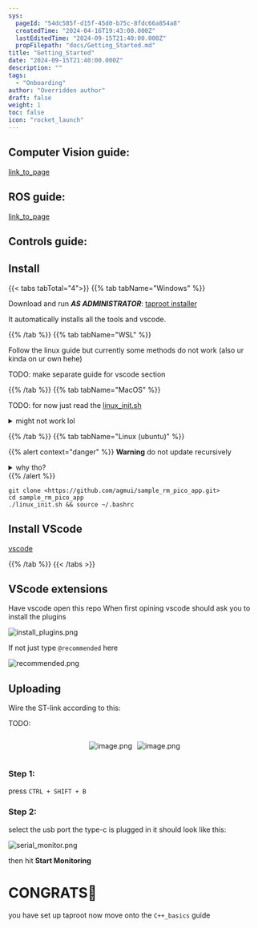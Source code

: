 ```yaml
---
sys:
  pageId: "54dc585f-d15f-45d0-b75c-8fdc66a854a8"
  createdTime: "2024-04-16T19:43:00.000Z"
  lastEditedTime: "2024-09-15T21:40:00.000Z"
  propFilepath: "docs/Getting_Started.md"
title: "Getting_Started"
date: "2024-09-15T21:40:00.000Z"
description: ""
tags:
  - "Onboarding"
author: "Overridden author"
draft: false
weight: 1
toc: false
icon: "rocket_launch"
---
```


## Computer Vision guide:

[link_to_page](86d45bc0-388b-4d26-8848-44f255f73d0e)

## ROS guide:

[link_to_page](3c76c1de-ec8f-46d6-8b0a-294005edc2d5)

## Controls guide:

## Install

{{< tabs tabTotal="4">}}
{{% tab tabName="Windows" %}}

Download and run _**AS ADMINISTRATOR**_: [taproot installer](https://github.com/Thornbots/TeachingFreshies/releases/tag/1.0)

It automatically installs all the tools and vscode.

{{% /tab %}}
{{% tab tabName="WSL" %}}

Follow the linux guide but currently some methods do not work (also ur kinda on ur own hehe)

TODO: make separate guide for vscode section

{{% /tab %}}
{{% tab tabName="MacOS" %}}

TODO: for now just read the [linux_init.sh](https://github.com/agmui/sample_rm_pico_app/blob/main/linux_init.sh)

<details>
<summary>might not work lol</summary>

`brew install libusb pkg-config`

Next install: [vscode](https://code.visualstudio.com/Download)

</details>

{{% /tab %}}
{{% tab tabName="Linux (ubuntu)" %}}

{{% alert context="danger" %}}
**Warning** do not update recursively
<details>
<summary>why tho?</summary>
There are some submodules that may go on for a while (like tinyusb) and I highly
recommend you don't need to get them.
If you want to see what submodules I update just look in `linux_init.sh`
</details>
{{% /alert %}}

```shell
git clone <https://github.com/agmui/sample_rm_pico_app.git>
cd sample_rm_pico_app
./linux_init.sh && source ~/.bashrc
```

## Install VScode

[vscode](https://code.visualstudio.com/Download)

{{% /tab %}}
{{< /tabs >}}

## VScode extensions

Have vscode open this repo
When first opining vscode should ask you to install the plugins

![install_plugins.png](https://prod-files-secure.s3.us-west-2.amazonaws.com/d518164a-d88e-44d1-a4ee-3adb3bd8bce0/89bd30f0-1825-4e77-867b-0a41ce370880/install_plugins.png?X-Amz-Algorithm=AWS4-HMAC-SHA256&X-Amz-Content-Sha256=UNSIGNED-PAYLOAD&X-Amz-Credential=ASIAZI2LB466XKOXMCU4%2F20250217%2Fus-west-2%2Fs3%2Faws4_request&X-Amz-Date=20250217T090918Z&X-Amz-Expires=3600&X-Amz-Security-Token=IQoJb3JpZ2luX2VjEEkaCXVzLXdlc3QtMiJIMEYCIQCKPDu11WhEs5NP%2BaLVUr%2B7tkFUnmRU%2Fi1B4kPp1kUL2AIhAIrYKn%2FdTLV9ngva%2FFBTyW6ABpHFRsWHc9Oim0BlulM6Kv8DCHIQABoMNjM3NDIzMTgzODA1IgxX6HB%2BfmrFpPvwP7wq3AN3Vdd6jPwpR3%2BhihVoU2sU0Ni%2BiRB925xVJvpTRsO9BzsdL6fc4Uz6ZiWlt3H8nSoPGWFL0A35sxnqCb00Ku6MczglQcVkaXtfa8DqPLECHPe%2B7a2xaaB9YtOW65OPQGVVWMiedya7vrs6BrKXiPb%2BrCmjmZUgzl4DAzzhJzoAViDKlVdjlX%2FsnkRBG%2FDcAV8gDyYtJmTKOsSlkyh1zy97Sxx8QsNfQEsOK%2BEvUyGwF%2BkJ9x4n36pme6BFjNkrOxY4jFxefLm7AVtp%2BW7hnnkeqePXiJ5ZK2vK24dRyszmLePYUD6xVE5yfhBZ7EZ52%2F8EF92g50i4Blqs%2Fdd6jWRbV47xQBtWi8P2Q%2Bw7uQ4ejQ7KsdGF6sHTOs3FX7to682d8wDZQzSKi7eD3gA4N8tjF5UAT2%2BsnQZJ4B90m3wD18CNbLzA2rTMSFppPmqC11rFPFCgzj%2F6DMlN4B%2Brrrc%2FaScK58OtphEc7VIVLYApRC2%2FkLEu5dUzbojnpC3MXtXk6W42NMQobTgwfavqvk%2Fz9uEgCkxtYH0UGQkwnz9DGhGdKCk594FspHzenUzfaz9XvW2Ckqm5s%2F22lfgMCOg8sRIqKQzVIRPo2cW0nT3GbiN4aT0760CMHkFfbDDR6cu9BjqkAW1FkIl2ViUf6xIXGnm5Urd0omn4fJ6wEEfaVdg41cYm%2BhkaS6ZE7q%2FRQuoBQE7kBM4mns2zGCJn3Jc9GOIbAyywTMX6CEkAI6Wsmm8CAFIq35dLgz2sBn9UC79aoRuwpdwcjNEGFul55wkq7Z4CuQ5rJM8ioSBd51q2X3D1g9N5tN8qox3zM2Sf9D0R%2BfYiDh6F1gJw8bEl2KvfT9x9%2FDifwhAW&X-Amz-Signature=c404a6338d68ac6227538d8fcb55da7821fb52c2973bf8a24b3abcf28ba3d38b&X-Amz-SignedHeaders=host&x-id=GetObject)

If not just type `@recommended` here  

![recommended.png](https://prod-files-secure.s3.us-west-2.amazonaws.com/d518164a-d88e-44d1-a4ee-3adb3bd8bce0/61e661e9-5d85-4dfc-be0d-8d2097a5e793/recommended.png?X-Amz-Algorithm=AWS4-HMAC-SHA256&X-Amz-Content-Sha256=UNSIGNED-PAYLOAD&X-Amz-Credential=ASIAZI2LB466XKOXMCU4%2F20250217%2Fus-west-2%2Fs3%2Faws4_request&X-Amz-Date=20250217T090918Z&X-Amz-Expires=3600&X-Amz-Security-Token=IQoJb3JpZ2luX2VjEEkaCXVzLXdlc3QtMiJIMEYCIQCKPDu11WhEs5NP%2BaLVUr%2B7tkFUnmRU%2Fi1B4kPp1kUL2AIhAIrYKn%2FdTLV9ngva%2FFBTyW6ABpHFRsWHc9Oim0BlulM6Kv8DCHIQABoMNjM3NDIzMTgzODA1IgxX6HB%2BfmrFpPvwP7wq3AN3Vdd6jPwpR3%2BhihVoU2sU0Ni%2BiRB925xVJvpTRsO9BzsdL6fc4Uz6ZiWlt3H8nSoPGWFL0A35sxnqCb00Ku6MczglQcVkaXtfa8DqPLECHPe%2B7a2xaaB9YtOW65OPQGVVWMiedya7vrs6BrKXiPb%2BrCmjmZUgzl4DAzzhJzoAViDKlVdjlX%2FsnkRBG%2FDcAV8gDyYtJmTKOsSlkyh1zy97Sxx8QsNfQEsOK%2BEvUyGwF%2BkJ9x4n36pme6BFjNkrOxY4jFxefLm7AVtp%2BW7hnnkeqePXiJ5ZK2vK24dRyszmLePYUD6xVE5yfhBZ7EZ52%2F8EF92g50i4Blqs%2Fdd6jWRbV47xQBtWi8P2Q%2Bw7uQ4ejQ7KsdGF6sHTOs3FX7to682d8wDZQzSKi7eD3gA4N8tjF5UAT2%2BsnQZJ4B90m3wD18CNbLzA2rTMSFppPmqC11rFPFCgzj%2F6DMlN4B%2Brrrc%2FaScK58OtphEc7VIVLYApRC2%2FkLEu5dUzbojnpC3MXtXk6W42NMQobTgwfavqvk%2Fz9uEgCkxtYH0UGQkwnz9DGhGdKCk594FspHzenUzfaz9XvW2Ckqm5s%2F22lfgMCOg8sRIqKQzVIRPo2cW0nT3GbiN4aT0760CMHkFfbDDR6cu9BjqkAW1FkIl2ViUf6xIXGnm5Urd0omn4fJ6wEEfaVdg41cYm%2BhkaS6ZE7q%2FRQuoBQE7kBM4mns2zGCJn3Jc9GOIbAyywTMX6CEkAI6Wsmm8CAFIq35dLgz2sBn9UC79aoRuwpdwcjNEGFul55wkq7Z4CuQ5rJM8ioSBd51q2X3D1g9N5tN8qox3zM2Sf9D0R%2BfYiDh6F1gJw8bEl2KvfT9x9%2FDifwhAW&X-Amz-Signature=2f6a5798c8218cc6fff221653c0a7232e103ecea309ba6dfb52fc0ccfdfd383c&X-Amz-SignedHeaders=host&x-id=GetObject)

## Uploading

Wire the ST-link according to this:

TODO:

<div style="display: flex;flex-direction: row; column-gap:10px; max-width: 630px;justify-content: center;">
<div>

![image.png](https://prod-files-secure.s3.us-west-2.amazonaws.com/d518164a-d88e-44d1-a4ee-3adb3bd8bce0/210ecb78-1116-4d7b-b9b7-2292f66fa2c2/image.png?X-Amz-Algorithm=AWS4-HMAC-SHA256&X-Amz-Content-Sha256=UNSIGNED-PAYLOAD&X-Amz-Credential=ASIAZI2LB466ZWS7RCZV%2F20250217%2Fus-west-2%2Fs3%2Faws4_request&X-Amz-Date=20250217T090920Z&X-Amz-Expires=3600&X-Amz-Security-Token=IQoJb3JpZ2luX2VjEEkaCXVzLXdlc3QtMiJGMEQCIAVyrLr28niW5izWonG9VZUfaam%2FXguIzy1pwQxkN1K6AiAIQyiK7gZ1cQgNDv27v2mVRWztfLExW1vdWLodmn40LCr%2FAwhyEAAaDDYzNzQyMzE4MzgwNSIMnLS0qD%2FXPtMcqTk5KtwDfYeAMgbD13ufGY6rxMWV%2FzygCotlU2iM4KsYTBw8H7jLHw0mvHYMXpzGFf%2BOraC%2FEz5EF%2B8j7QU2oLe1HMRtfxHftcDayp6OgeNiz5NcLG1nq%2BvhT%2Fw39Gub7bTVepU0BwtpnZnJQvib6udmQlbxN0cyDT3yCdYp4MZs7M8RnLKfuWLEJunObE%2FjB2bRnTVHp66WilRXlMbKZwkPRPnQyyqLDbVYAZe8uVr894%2B11FRPl6Wgehk%2BOKDua4XJejrXgaQ%2F8LcE7qOxkX0CW8Rs2QXgeiKu1ayWFTKB7Ht%2FU8MAf7oAr31y0GFKDTche5%2Bi5vJhS%2FXrWCKQ7dn2p6R6pOaj8AHRlw2NfHqEdC6KxjEmv%2FDN%2FLXg1eFE72kKP8RAr6G42XE15yZXX5WzK80FCkwRc2HFamLCttpnaoDJU2jq%2Bu7lnkSON8RLuEKW9l5zXj173DdgZAZbWnmRIrb85ugM7NN%2BUxMoWQ0N17YPc3faeKCGG4XNOvItOS3Re9rsvv0kSwyY5jqAeS5EBYSkcWDFyP4biq6irqifbuTqAU4Z9lnXQyS2KLbg8QELLRgueibz0R5saMqC9xZWzqQHLBd4swbQUqYg2RdYGMUq26iaJVnBlBp9if2cL6Ywn%2BnLvQY6pgGAwui7o92P3soy3RdklCjz10zViM0VjRQy8L%2Bh60qcuijBWWVaVcDhKnwMkO%2BCtpsYjCt34qypqm3jglNdynmx27hGOkxjJqh5OfxoPSqrBY1%2FHyeKfBul8sXxxx2BhExZ07y%2BfZz43QnkJ0WiOWxutLl39ROtyOWLzGlYtnqFZAmDJvVuNTGTd1cA%2BjNNUcFByc7RxMEmIvfz84pPwwCR5KcTxvMz&X-Amz-Signature=0d4ecfe76cc325ec0e720ac5b9e4ee3fcacc33b42034680e8440fadd6de0c044&X-Amz-SignedHeaders=host&x-id=GetObject)

</div>
<div>

![image.png](https://prod-files-secure.s3.us-west-2.amazonaws.com/d518164a-d88e-44d1-a4ee-3adb3bd8bce0/33a0fd0f-8ca6-4a86-8e09-26e95ded1fff/image.png?X-Amz-Algorithm=AWS4-HMAC-SHA256&X-Amz-Content-Sha256=UNSIGNED-PAYLOAD&X-Amz-Credential=ASIAZI2LB466WVQ2NEOX%2F20250217%2Fus-west-2%2Fs3%2Faws4_request&X-Amz-Date=20250217T090920Z&X-Amz-Expires=3600&X-Amz-Security-Token=IQoJb3JpZ2luX2VjEEkaCXVzLXdlc3QtMiJHMEUCIQCDrf%2Fw8W0fGQWOvfTiG3TeVGApumENPSb4zO6qMELOpwIgSyECVDjdxdjOMLV2LtyzgxKCCmLfNyL2illk1uFdNIUq%2FwMIchAAGgw2Mzc0MjMxODM4MDUiDPks%2FMjaaT4RgfFvvSrcA%2B0ub3jhyEj2V5cazlEeuNymN9ZUITTJe9q4SrAHTmz3ViWk2dD123ZTu0ciobhyLq3LXuzWw9WjTjuSj7K8DEXreN%2BlOQjJYcHpQMZHrZDtP2EZzqIzfFpQbwiKpFr%2BPAPcZABl7TTfpQ4MWeICMY5PBnIlJ2bZAD7MfALKnSiQYaFZrsHqnVQpohr5frNW6W5z2jjU0QMbTchnVY%2F4eDUES8yNJFlPQkvXkwm9vX0Sf79M4CFmkHhHYkSVURWBW8%2FmCqFsbPbCvOLUf6efzME2JPeKAa1ucgGTHHTvpFRwnCNM3BFuJ4M6qcK6YuxwrJi%2B8DO4wS5YBl8BJ8BVN6Sn1xLlQDz1vpxrjc1bQcfLLUoQhifqPTo8gu7RriayDhTgPnhLx57J1qvg3KVG%2BLDdSqXPq2RR7VXgtnXP6SLOnny6eU0L5V93teQzl%2BcjLU31RM%2FhUXuMsvNUcg1cO5Wms28%2BihKbGaMUJM5Irfcaf9G0mc%2FNFhqMbZ97Ow6GD9CdMaBVghkScxg%2BKVsfW94PSIRzPwcB62i5d3w3ONlC0cyEWI1sUCqcXFPhylPQt77%2FxtQlxiA8JILMONKZHgSeCu1qCOsalI7CAxlugQDyhTChyC0bEzvxgIAWMO%2Fpy70GOqUB5b0%2BOMBgyWCgKH0Q6Qa%2BTUQSqVqDw%2BVn9gPO9yXXMtDgtw%2FCWYuug5k12PYF6BwQxpRQZlgdBeSfcDyyaHyDHH1vWTP74eebULcw10u%2FEUymn8q0dQlRmkWipzCh6IBotXPezRrb2LxTP6WvsSWNy6LaDtewZ%2Fk8cP8XFbRkFdXlrlTEAH3QGpFQFGwJHKxVj3QreL02CDFkMN5cs%2F2du2llf6oI&X-Amz-Signature=bc96bd3d588b870cd64d700cd7a1c37ac2a0f6caef0109c2b577d8fafb8926ee&X-Amz-SignedHeaders=host&x-id=GetObject)

</div>
</div>

### Step 1:

press `CTRL + SHIFT + B`

### Step 2:

select the usb port the type-c is plugged in it should look like this:

![serial_monitor.png](https://prod-files-secure.s3.us-west-2.amazonaws.com/d518164a-d88e-44d1-a4ee-3adb3bd8bce0/f03f4774-05d4-4393-b6a0-d5efb6d315ab/serial_monitor.png?X-Amz-Algorithm=AWS4-HMAC-SHA256&X-Amz-Content-Sha256=UNSIGNED-PAYLOAD&X-Amz-Credential=ASIAZI2LB466XKOXMCU4%2F20250217%2Fus-west-2%2Fs3%2Faws4_request&X-Amz-Date=20250217T090918Z&X-Amz-Expires=3600&X-Amz-Security-Token=IQoJb3JpZ2luX2VjEEkaCXVzLXdlc3QtMiJIMEYCIQCKPDu11WhEs5NP%2BaLVUr%2B7tkFUnmRU%2Fi1B4kPp1kUL2AIhAIrYKn%2FdTLV9ngva%2FFBTyW6ABpHFRsWHc9Oim0BlulM6Kv8DCHIQABoMNjM3NDIzMTgzODA1IgxX6HB%2BfmrFpPvwP7wq3AN3Vdd6jPwpR3%2BhihVoU2sU0Ni%2BiRB925xVJvpTRsO9BzsdL6fc4Uz6ZiWlt3H8nSoPGWFL0A35sxnqCb00Ku6MczglQcVkaXtfa8DqPLECHPe%2B7a2xaaB9YtOW65OPQGVVWMiedya7vrs6BrKXiPb%2BrCmjmZUgzl4DAzzhJzoAViDKlVdjlX%2FsnkRBG%2FDcAV8gDyYtJmTKOsSlkyh1zy97Sxx8QsNfQEsOK%2BEvUyGwF%2BkJ9x4n36pme6BFjNkrOxY4jFxefLm7AVtp%2BW7hnnkeqePXiJ5ZK2vK24dRyszmLePYUD6xVE5yfhBZ7EZ52%2F8EF92g50i4Blqs%2Fdd6jWRbV47xQBtWi8P2Q%2Bw7uQ4ejQ7KsdGF6sHTOs3FX7to682d8wDZQzSKi7eD3gA4N8tjF5UAT2%2BsnQZJ4B90m3wD18CNbLzA2rTMSFppPmqC11rFPFCgzj%2F6DMlN4B%2Brrrc%2FaScK58OtphEc7VIVLYApRC2%2FkLEu5dUzbojnpC3MXtXk6W42NMQobTgwfavqvk%2Fz9uEgCkxtYH0UGQkwnz9DGhGdKCk594FspHzenUzfaz9XvW2Ckqm5s%2F22lfgMCOg8sRIqKQzVIRPo2cW0nT3GbiN4aT0760CMHkFfbDDR6cu9BjqkAW1FkIl2ViUf6xIXGnm5Urd0omn4fJ6wEEfaVdg41cYm%2BhkaS6ZE7q%2FRQuoBQE7kBM4mns2zGCJn3Jc9GOIbAyywTMX6CEkAI6Wsmm8CAFIq35dLgz2sBn9UC79aoRuwpdwcjNEGFul55wkq7Z4CuQ5rJM8ioSBd51q2X3D1g9N5tN8qox3zM2Sf9D0R%2BfYiDh6F1gJw8bEl2KvfT9x9%2FDifwhAW&X-Amz-Signature=d955b2fbf7871656761a4d9f3c6429caad0a06af4b637ebad9d141ad54046d20&X-Amz-SignedHeaders=host&x-id=GetObject)

then hit **Start Monitoring**

# CONGRATS🎉

you have set up taproot now move onto the `C++_basics` guide
